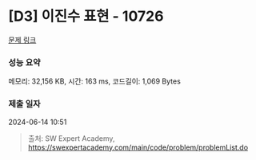 # [D3] 이진수 표현 - 10726 

[문제 링크](https://swexpertacademy.com/main/code/problem/problemDetail.do?contestProbId=AXRSXf_a9qsDFAXS) 

### 성능 요약

메모리: 32,156 KB, 시간: 163 ms, 코드길이: 1,069 Bytes

### 제출 일자

2024-06-14 10:51



> 출처: SW Expert Academy, https://swexpertacademy.com/main/code/problem/problemList.do